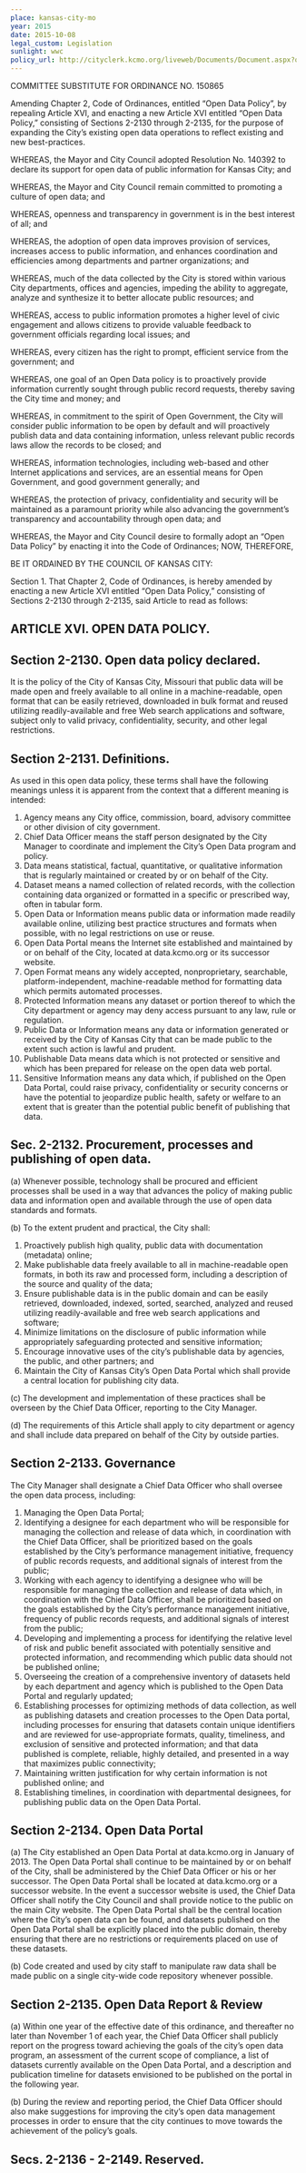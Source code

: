 ```yaml
---
place: kansas-city-mo
year: 2015
date: 2015-10-08
legal_custom: Legislation
sunlight: wwc
policy_url: http://cityclerk.kcmo.org/liveweb/Documents/Document.aspx?q=E9Cfm7xN6VF9vtln7Z8UTV1w5GrHLLQF%2B%2BncFiTWYlJcv5LBEhECU2qiyvg2MMRR
---
```


COMMITTEE SUBSTITUTE FOR ORDINANCE NO. 150865

Amending Chapter 2, Code of Ordinances, entitled “Open Data Policy”, by repealing Article XVI, and enacting a new Article XVI entitled “Open Data Policy,” consisting of Sections 2-2130 through 2-2135, for the purpose of expanding the City’s existing open data operations to reflect existing and new best-practices.

WHEREAS, the Mayor and City Council adopted Resolution No. 140392 to declare its support for open data of public information for Kansas City; and

WHEREAS, the Mayor and City Council remain committed to promoting a culture of open data; and

WHEREAS, openness and transparency in government is in the best interest of all; and

WHEREAS, the adoption of open data improves provision of services, increases access to public information, and enhances coordination and efficiencies among departments and partner organizations; and

WHEREAS, much of the data collected by the City is stored within various City departments, offices and agencies, impeding the ability to aggregate, analyze and synthesize it to better allocate public resources; and

WHEREAS, access to public information promotes a higher level of civic engagement and allows citizens to provide valuable feedback to government officials regarding local issues; and

WHEREAS, every citizen has the right to prompt, efficient service from the government; and

WHEREAS, one goal of an Open Data policy is to proactively provide information currently sought through public record requests, thereby saving the City time and money; and

WHEREAS, in commitment to the spirit of Open Government, the City will consider public information to be open by default and will proactively publish data and data containing information, unless relevant public records laws allow the records to be closed; and

WHEREAS, information technologies, including web-based and other Internet applications and services, are an essential means for Open Government, and good government generally; and

WHEREAS, the protection of privacy, confidentiality and security will be maintained as a paramount priority while also advancing the government’s transparency and accountability through open data; and

WHEREAS, the Mayor and City Council desire to formally adopt an “Open Data Policy” by enacting it into the Code of Ordinances; NOW, THEREFORE,

BE IT ORDAINED BY THE COUNCIL OF KANSAS CITY:

Section 1. That Chapter 2, Code of Ordinances, is hereby amended by enacting a new Article XVI entitled “Open Data Policy,” consisting of Sections 2-2130 through 2-2135, said Article to read as follows:

## ARTICLE XVI. OPEN DATA POLICY.

## Section 2-2130. Open data policy declared.

It is the policy of the City of Kansas City, Missouri that public data will be made open and freely available to all online in a machine-readable, open format that can be easily retrieved, downloaded in bulk format and reused utilizing readily-available and free Web search applications and software, subject only to valid privacy, confidentiality, security, and other legal restrictions.

## Section 2-2131. Definitions.

As used in this open data policy, these terms shall have the following meanings unless it
is apparent from the context that a different meaning is intended:

1. Agency means any City office, commission, board, advisory committee or other division of city government.
2. Chief Data Officer means the staff person designated by the City Manager to coordinate and implement the City’s Open Data program and policy.
3. Data means statistical, factual, quantitative, or qualitative information that is regularly maintained or created by or on behalf of the City.
4. Dataset means a named collection of related records, with the collection containing data organized or formatted in a specific or prescribed way, often in tabular form.
5. Open Data or Information means public data or information made readily available online, utilizing best practice structures and formats when possible, with no legal restrictions on use or reuse.
6. Open Data Portal means the Internet site established and maintained by or on behalf of the City, located at data.kcmo.org or its successor website.
7. Open Format means any widely accepted, nonproprietary, searchable, platform-independent, machine-readable method for formatting data which permits automated processes.
8. Protected Information means any dataset or portion thereof to which the City department or agency may deny access pursuant to any law, rule or regulation.
9. Public Data or Information means any data or information generated or received by the City of Kansas City that can be made public to the extent such action is lawful and prudent.
10. Publishable Data means data which is not protected or sensitive and which has been prepared for release on the open data web portal.
11. Sensitive Information means any data which, if published on the Open Data Portal, could raise privacy, confidentiality or security concerns or have the potential to jeopardize public health, safety or welfare to an extent that is greater than the potential public benefit of publishing that data.

## Sec. 2-2132. Procurement, processes and publishing of open data.

(a) <span class="g-outside-services">Whenever possible, technology shall be procured and efficient processes shall be used in a way that advances the policy of making public data and information open and available through the use of open data standards and formats.</span>

(b) To the extent prudent and practical, the City shall:

1. Proactively publish high quality, public data with documentation (metadata) online;
2. Make publishable data freely available to all in machine-readable open formats, in both its raw and processed form, including a description of the source and quality of the data;
3. Ensure publishable data is in the public domain and can be easily retrieved, downloaded, indexed, sorted, searched, analyzed and reused utilizing readily-available and free web search applications and software;
4. Minimize limitations on the disclosure of public information while appropriately safeguarding protected and sensitive information;
5. Encourage innovative uses of the city’s publishable data by agencies, the public, and other partners; and
6. Maintain the City of Kansas City’s Open Data Portal which shall provide a central location for publishing city data.

(c) The development and implementation of these practices shall be overseen by the Chief Data Officer, reporting to the City Manager.

(d) <span class="g-outside-services">The requirements of this Article shall apply to city department or agency and shall include data prepared on behalf of the City by outside parties.</span>

## Section 2-2133. Governance

The City Manager shall designate a Chief Data Officer who shall oversee the open data process, including:

1. Managing the Open Data Portal;
2. Identifying a designee for each department who will be responsible for managing the collection and release of data which, in coordination with the Chief Data Officer, shall be prioritized based on the goals established by the City’s performance management initiative, frequency of public records requests, and additional signals of interest from the public;
3. Working with each agency to identifying a designee who will be responsible for managing the collection and release of data which, in coordination with the Chief Data Officer, shall be prioritized based on the goals established by the City’s performance management initiative, frequency of public records requests, and additional signals of interest from the public;
4. Developing and implementing a process for identifying the relative level of risk and public benefit associated with potentially sensitive and protected information, and recommending which public data should not be published online;
5. Overseeing the creation of a comprehensive inventory of datasets held by each department and agency which is published to the Open Data Portal and regularly updated;
6. Establishing processes for optimizing methods of data collection, as well as publishing datasets and creation processes to the Open Data portal, including processes for ensuring that datasets contain unique identifiers and are reviewed for use-appropriate formats, quality, timeliness, and exclusion of sensitive and protected information; and that data published is complete, reliable, highly detailed, and presented in a way that maximizes public connectivity;
7. Maintaining written justification for why certain information is not published online; and
8. Establishing timelines, in coordination with departmental designees, for publishing public data on the Open Data Portal.

## Section 2-2134. Open Data Portal

(a) The City established an Open Data Portal at data.kcmo.org in January of 2013. The Open Data Portal shall continue to be maintained by or on behalf of the City, shall be administered by the Chief Data Officer or his or her successor. The Open Data Portal shall be located at data.kcmo.org or a successor website. In the event a successor website is used, the Chief Data Officer shall notify the City Council and shall provide notice to the public on the main City website. The Open Data Portal shall be the central location where the City’s open data can be found, and datasets published on the Open Data Portal shall be explicitly placed into the public domain, thereby ensuring that there are no restrictions or requirements placed on use of these datasets.

(b) Code created and used by city staff to manipulate raw data shall be made public on a single city-wide code repository whenever possible.

## Section 2-2135. Open Data Report & Review

(a) Within one year of the effective date of this ordinance, and thereafter no later than November 1 of each year, the Chief Data Officer shall publicly report on the progress toward achieving the goals of the city’s open data program, an assessment of the current scope of compliance, a list of datasets currently available on the Open Data Portal, and a description and publication timeline for datasets envisioned to be published on the portal in the following year.

(b) During the review and reporting period, the Chief Data Officer should also make suggestions for improving the city’s open data management processes in order to ensure that the city continues to move towards the achievement of the policy’s goals.

## Secs. 2-2136 - 2-2149. Reserved.
